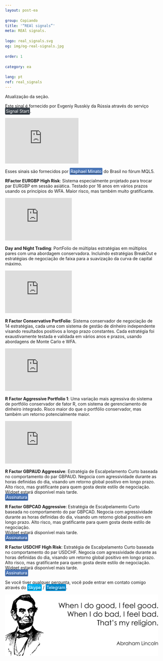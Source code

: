 ```yaml
---
layout: post-ea

group: Copiando
title: '“REAl signals”'
meta: REAl signals.

logo: real_signals.svg
og: img/og-real-signals.jpg

order: 1

category: ea

lang: pt
ref: real_signals
---
```


Atualização da seção.

Este sinal é fornecido por Evgeniy Russkiy da Rússia através do serviço  <a href="https://www.signalstart.com/analysis/real-signal/50865" target="_blank"><span style="background-color:#3b434c; color:white; padding:3px; border-radius: 3px">Signal Start</span></a>.
<iframe frameborder="0" width="242" height="150" src="https://www.signalstart.com/pt/widgets/1/50865?colors=578EBE,FFFFFF,004782"></iframe>

Esses sinais são fornecidos por <a href="https://www.mql5.com/pt/users/johnmacknamara" target="_blank"><span style="background-color:#4a76b8; color:white; padding:3px; border-radius: 3px">Raphael Minato</span></a> do Brasil no fórum MQL5.

**RFactor EURGBP High Risk**: Sistema especialmente projetado para trocar par EURGBP em sessão asiática. Testado por 16 anos em vários prazos usando os princípios do WFA. Maior risco, mas também muito gratificante.  
<iframe frameborder="0" width="220" height="140" src="https://www.mql5.com/pt/signals/widget/signal/3ps8"></iframe>

**Day and Night Trading**: PortFolio de múltiplas estratégias em múltiplos pares com uma abordagem conservadora. Incluindo estratégias BreakOut e estratégias de negociação de faixa para a suavização da curva de capital máximo.  
<iframe frameborder="0" width="220" height="140" src="https://www.mql5.com/pt/signals/widget/signal/3ps9"></iframe>

**R Factor Conservative PortFolio**: Sistema conservador de negociação de 14 estratégias, cada uma com sistema de gestão de dinheiro independente visando resultados positivos a longo prazo constantes. Cada estratégia foi exaustivamente testada e validada em vários anos e prazos, usando abordagens de Monte Carlo e WFA.  
<iframe frameborder="0" width="220" height="140" src="https://www.mql5.com/pt/signals/widget/signal/3psa"></iframe>

**R Factor Aggressive Portfolio 1**: Uma variação mais agressiva do sistema de portfólio conservador de fator R, com sistema de gerenciamento de dinheiro integrado. Risco maior do que o portfólio conservador, mas também um retorno potencialmente maior.  
<iframe frameborder="0" width="220" height="140" src="https://www.mql5.com/pt/signals/widget/signal/3psb"></iframe>

**R Factor GBPAUD Aggressive**: Estratégia de Escalpelamento Curto baseada no comportamento do par GBPAUD. Negocia com agressividade durante as horas definidas do dia, visando um retorno global positivo em longo prazo. Alto risco, mas gratificante para quem gosta deste estilo de negociação.  
Widget estará disponível mais tarde.  
<a href="https://www.mql5.com/pt/signals/477486" target="_blank"><span style="background-color:#4a76b8; color:white; padding:3px; border-radius: 3px">Assinatura</span></a>

**R Factor GBPCAD Aggressive**: Estratégia de Escalpelamento Curto baseada no comportamento do par GBPCAD. Negocia com agressividade durante as horas definidas do dia, visando um retorno global positivo em longo prazo. Alto risco, mas gratificante para quem gosta deste estilo de negociação.  
Widget estará disponível mais tarde.  
<a href="https://www.mql5.com/pt/signals/450778" target="_blank"><span style="background-color:#4a76b8; color:white; padding:3px; border-radius: 3px">Assinatura</span></a>

**R Factor USDCHF High Risk**: Estratégia de Escalpelamento Curto baseada no comportamento do par USDCHF. Negocia com agressividade durante as horas definidas do dia, visando um retorno global positivo em longo prazo. Alto risco, mas gratificante para quem gosta deste estilo de negociação.  
Widget estará disponível mais tarde.  
<a href="https://www.mql5.com/pt/signals/530561" target="_blank"><span style="background-color:#4a76b8; color:white; padding:3px; border-radius: 3px">Assinatura</span></a>

Se você tiver qualquer pergunta, você pode entrar em contato comigo através do <a href="skype:chutkoy89?call" target="_blank"><span style="background-color:#00aff0; color:white; padding:3px; border-radius: 3px">Skype</span></a> / <a href="https://t.me/chutkoy" target="_blank"><span style="background-color:#0088cc; color:white; padding:3px; border-radius: 3px">Telegram</span></a>. 

<a data-fancybox="gallery" href="/img/programming/Lincoln.png"><img src="/img/programming/Lincoln.png" alt=""></a>
